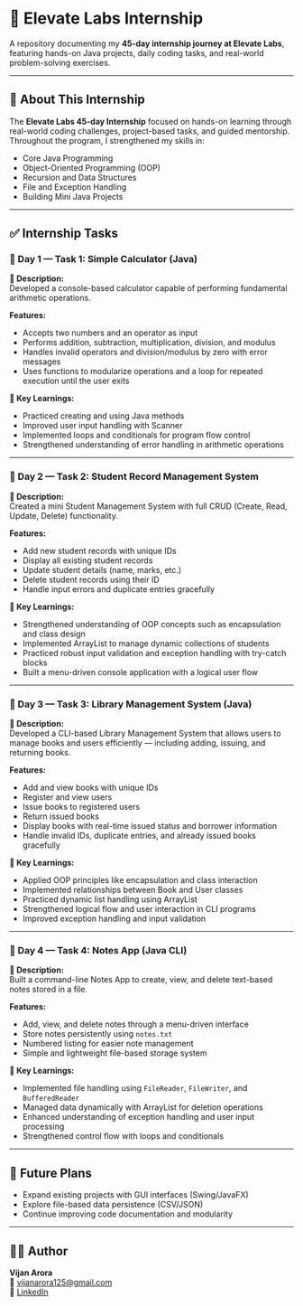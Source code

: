 # 🚀 Elevate Labs Internship

A repository documenting my **45-day internship journey at Elevate Labs**, featuring hands-on Java projects, daily coding tasks, and real-world problem-solving exercises.

---

## 📘 About This Internship
The **Elevate Labs 45-day Internship** focused on hands-on learning through real-world coding challenges, project-based tasks, and guided mentorship.  
Throughout the program, I strengthened my skills in:

- Core Java Programming  
- Object-Oriented Programming (OOP)  
- Recursion and Data Structures  
- File and Exception Handling  
- Building Mini Java Projects  

---

## ✅ Internship Tasks

### 📅 Day 1 — Task 1: Simple Calculator (Java)
**🧾 Description:**  
Developed a console-based calculator capable of performing fundamental arithmetic operations.

**Features:**
- Accepts two numbers and an operator as input  
- Performs addition, subtraction, multiplication, division, and modulus  
- Handles invalid operators and division/modulus by zero with error messages  
- Uses functions to modularize operations and a loop for repeated execution until the user exits  

**🧠 Key Learnings:**
- Practiced creating and using Java methods  
- Improved user input handling with Scanner  
- Implemented loops and conditionals for program flow control  
- Strengthened understanding of error handling in arithmetic operations  

---

### 📅 Day 2 — Task 2: Student Record Management System
**🧾 Description:**  
Created a mini Student Management System with full CRUD (Create, Read, Update, Delete) functionality.

**Features:**
- Add new student records with unique IDs  
- Display all existing student records  
- Update student details (name, marks, etc.)  
- Delete student records using their ID  
- Handle input errors and duplicate entries gracefully  

**🧠 Key Learnings:**
- Strengthened understanding of OOP concepts such as encapsulation and class design  
- Implemented ArrayList to manage dynamic collections of students  
- Practiced robust input validation and exception handling with try-catch blocks  
- Built a menu-driven console application with a logical user flow  

---

### 📅 Day 3 — Task 3: Library Management System (Java)
**🧾 Description:**  
Developed a CLI-based Library Management System that allows users to manage books and users efficiently — including adding, issuing, and returning books.

**Features:**
- Add and view books with unique IDs  
- Register and view users  
- Issue books to registered users  
- Return issued books  
- Display books with real-time issued status and borrower information  
- Handle invalid IDs, duplicate entries, and already issued books gracefully  

**🧠 Key Learnings:**
- Applied OOP principles like encapsulation and class interaction  
- Implemented relationships between Book and User classes  
- Practiced dynamic list handling using ArrayList  
- Strengthened logical flow and user interaction in CLI programs  
- Improved exception handling and input validation  

---

### 📅 Day 4 — Task 4: Notes App (Java CLI)
**🧾 Description:**  
Built a command-line Notes App to create, view, and delete text-based notes stored in a file.

**Features:**
- Add, view, and delete notes through a menu-driven interface  
- Store notes persistently using `notes.txt`  
- Numbered listing for easier note management  
- Simple and lightweight file-based storage system  

**🧠 Key Learnings:**
- Implemented file handling using `FileReader`, `FileWriter`, and `BufferedReader`  
- Managed data dynamically with ArrayList for deletion operations  
- Enhanced understanding of exception handling and user input processing  
- Strengthened control flow with loops and conditionals  

---

## 🧩 Future Plans
- Expand existing projects with GUI interfaces (Swing/JavaFX)  
- Explore file-based data persistence (CSV/JSON)  
- Continue improving code documentation and modularity  

---

## 🧑‍💻 Author
**Vijan Arora**  
📧 [vijanarora125@gmail.com](mailto:vijanarora125@gmail.com)  
🔗 [LinkedIn](https://www.linkedin.com/in/vijan-arora-)

